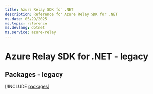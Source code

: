 ```yaml
---
title: Azure Relay SDK for .NET
description: Reference for Azure Relay SDK for .NET
ms.date: 05/29/2025
ms.topic: reference
ms.devlang: dotnet
ms.service: azure-relay
---
```

# Azure Relay SDK for .NET - legacy
## Packages - legacy
[!INCLUDE [packages](relay-index.md)]